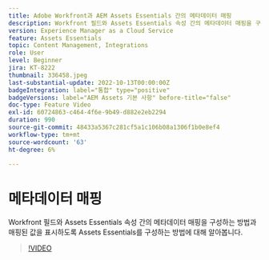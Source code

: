```yaml
---
title: Adobe Workfront과 AEM Assets Essentials 간의 메타데이터 매핑
description: Workfront 필드와 Assets Essentials 속성 간의 메타데이터 매핑을 구성하는 방법과 매핑된 메타데이터를 표시하도록 Assets Essentials를 구성하는 방법에 대해 알아봅니다.
version: Experience Manager as a Cloud Service
feature: Assets Essentials
topic: Content Management, Integrations
role: User
level: Beginner
jira: KT-8222
thumbnail: 336458.jpeg
last-substantial-update: 2022-10-13T00:00:00Z
badgeIntegration: label="통합" type="positive"
badgeVersions: label="AEM Assets 기본 사항" before-title="false"
doc-type: Feature Video
exl-id: 60724863-c464-4f6e-9b49-d882e2eb2294
duration: 990
source-git-commit: 48433a5367c281cf5a1c106b08a1306f1b0e8ef4
workflow-type: tm+mt
source-wordcount: '63'
ht-degree: 6%

---
```


# 메타데이터 매핑

Workfront 필드와 Assets Essentials 속성 간의 메타데이터 매핑을 구성하는 방법과 매핑된 값을 표시하도록 Assets Essentials를 구성하는 방법에 대해 알아봅니다.

>[!VIDEO](https://video.tv.adobe.com/v/3422624?quality=12&learn=on&captions=kor)
